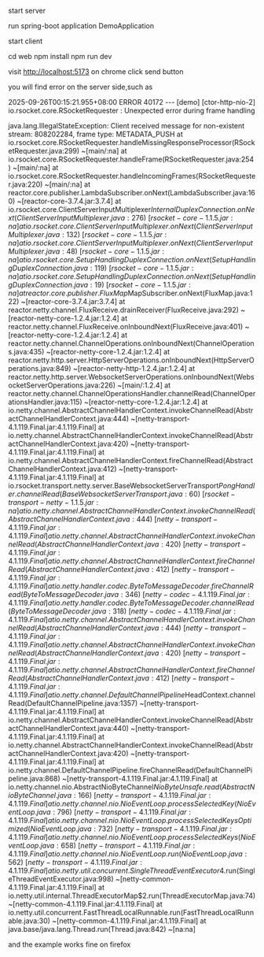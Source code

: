 start server

run spring-boot application DemoApplication

start client

cd web
npm install
npm run dev


visit [http://localhost:5173](http://localhost:5173/) on chrome 
click send button

you will find error on the server side,such as


2025-09-26T00:15:21.955+08:00 ERROR 40172 --- [demo] [ctor-http-nio-2] io.rsocket.core.RSocketRequester         : Unexpected error during frame handling

java.lang.IllegalStateException: Client received message for non-existent stream: 808202284, frame type: METADATA_PUSH
	at io.rsocket.core.RSocketRequester.handleMissingResponseProcessor(RSocketRequester.java:299) ~[main/:na]
	at io.rsocket.core.RSocketRequester.handleFrame(RSocketRequester.java:254) ~[main/:na]
	at io.rsocket.core.RSocketRequester.handleIncomingFrames(RSocketRequester.java:220) ~[main/:na]
	at reactor.core.publisher.LambdaSubscriber.onNext(LambdaSubscriber.java:160) ~[reactor-core-3.7.4.jar:3.7.4]
	at io.rsocket.core.ClientServerInputMultiplexer$InternalDuplexConnection.onNext(ClientServerInputMultiplexer.java:276) ~[rsocket-core-1.1.5.jar:na]
	at io.rsocket.core.ClientServerInputMultiplexer.onNext(ClientServerInputMultiplexer.java:132) ~[rsocket-core-1.1.5.jar:na]
	at io.rsocket.core.ClientServerInputMultiplexer.onNext(ClientServerInputMultiplexer.java:48) ~[rsocket-core-1.1.5.jar:na]
	at io.rsocket.core.SetupHandlingDuplexConnection.onNext(SetupHandlingDuplexConnection.java:119) ~[rsocket-core-1.1.5.jar:na]
	at io.rsocket.core.SetupHandlingDuplexConnection.onNext(SetupHandlingDuplexConnection.java:19) ~[rsocket-core-1.1.5.jar:na]
	at reactor.core.publisher.FluxMap$MapSubscriber.onNext(FluxMap.java:122) ~[reactor-core-3.7.4.jar:3.7.4]
	at reactor.netty.channel.FluxReceive.drainReceiver(FluxReceive.java:292) ~[reactor-netty-core-1.2.4.jar:1.2.4]
	at reactor.netty.channel.FluxReceive.onInboundNext(FluxReceive.java:401) ~[reactor-netty-core-1.2.4.jar:1.2.4]
	at reactor.netty.channel.ChannelOperations.onInboundNext(ChannelOperations.java:435) ~[reactor-netty-core-1.2.4.jar:1.2.4]
	at reactor.netty.http.server.HttpServerOperations.onInboundNext(HttpServerOperations.java:849) ~[reactor-netty-http-1.2.4.jar:1.2.4]
	at reactor.netty.http.server.WebsocketServerOperations.onInboundNext(WebsocketServerOperations.java:226) ~[main/:1.2.4]
	at reactor.netty.channel.ChannelOperationsHandler.channelRead(ChannelOperationsHandler.java:115) ~[reactor-netty-core-1.2.4.jar:1.2.4]
	at io.netty.channel.AbstractChannelHandlerContext.invokeChannelRead(AbstractChannelHandlerContext.java:444) ~[netty-transport-4.1.119.Final.jar:4.1.119.Final]
	at io.netty.channel.AbstractChannelHandlerContext.invokeChannelRead(AbstractChannelHandlerContext.java:420) ~[netty-transport-4.1.119.Final.jar:4.1.119.Final]
	at io.netty.channel.AbstractChannelHandlerContext.fireChannelRead(AbstractChannelHandlerContext.java:412) ~[netty-transport-4.1.119.Final.jar:4.1.119.Final]
	at io.rsocket.transport.netty.server.BaseWebsocketServerTransport$PongHandler.channelRead(BaseWebsocketServerTransport.java:60) ~[rsocket-transport-netty-1.1.5.jar:na]
	at io.netty.channel.AbstractChannelHandlerContext.invokeChannelRead(AbstractChannelHandlerContext.java:444) ~[netty-transport-4.1.119.Final.jar:4.1.119.Final]
	at io.netty.channel.AbstractChannelHandlerContext.invokeChannelRead(AbstractChannelHandlerContext.java:420) ~[netty-transport-4.1.119.Final.jar:4.1.119.Final]
	at io.netty.channel.AbstractChannelHandlerContext.fireChannelRead(AbstractChannelHandlerContext.java:412) ~[netty-transport-4.1.119.Final.jar:4.1.119.Final]
	at io.netty.handler.codec.ByteToMessageDecoder.fireChannelRead(ByteToMessageDecoder.java:346) ~[netty-codec-4.1.119.Final.jar:4.1.119.Final]
	at io.netty.handler.codec.ByteToMessageDecoder.channelRead(ByteToMessageDecoder.java:318) ~[netty-codec-4.1.119.Final.jar:4.1.119.Final]
	at io.netty.channel.AbstractChannelHandlerContext.invokeChannelRead(AbstractChannelHandlerContext.java:444) ~[netty-transport-4.1.119.Final.jar:4.1.119.Final]
	at io.netty.channel.AbstractChannelHandlerContext.invokeChannelRead(AbstractChannelHandlerContext.java:420) ~[netty-transport-4.1.119.Final.jar:4.1.119.Final]
	at io.netty.channel.AbstractChannelHandlerContext.fireChannelRead(AbstractChannelHandlerContext.java:412) ~[netty-transport-4.1.119.Final.jar:4.1.119.Final]
	at io.netty.channel.DefaultChannelPipeline$HeadContext.channelRead(DefaultChannelPipeline.java:1357) ~[netty-transport-4.1.119.Final.jar:4.1.119.Final]
	at io.netty.channel.AbstractChannelHandlerContext.invokeChannelRead(AbstractChannelHandlerContext.java:440) ~[netty-transport-4.1.119.Final.jar:4.1.119.Final]
	at io.netty.channel.AbstractChannelHandlerContext.invokeChannelRead(AbstractChannelHandlerContext.java:420) ~[netty-transport-4.1.119.Final.jar:4.1.119.Final]
	at io.netty.channel.DefaultChannelPipeline.fireChannelRead(DefaultChannelPipeline.java:868) ~[netty-transport-4.1.119.Final.jar:4.1.119.Final]
	at io.netty.channel.nio.AbstractNioByteChannel$NioByteUnsafe.read(AbstractNioByteChannel.java:166) ~[netty-transport-4.1.119.Final.jar:4.1.119.Final]
	at io.netty.channel.nio.NioEventLoop.processSelectedKey(NioEventLoop.java:796) ~[netty-transport-4.1.119.Final.jar:4.1.119.Final]
	at io.netty.channel.nio.NioEventLoop.processSelectedKeysOptimized(NioEventLoop.java:732) ~[netty-transport-4.1.119.Final.jar:4.1.119.Final]
	at io.netty.channel.nio.NioEventLoop.processSelectedKeys(NioEventLoop.java:658) ~[netty-transport-4.1.119.Final.jar:4.1.119.Final]
	at io.netty.channel.nio.NioEventLoop.run(NioEventLoop.java:562) ~[netty-transport-4.1.119.Final.jar:4.1.119.Final]
	at io.netty.util.concurrent.SingleThreadEventExecutor$4.run(SingleThreadEventExecutor.java:998) ~[netty-common-4.1.119.Final.jar:4.1.119.Final]
	at io.netty.util.internal.ThreadExecutorMap$2.run(ThreadExecutorMap.java:74) ~[netty-common-4.1.119.Final.jar:4.1.119.Final]
	at io.netty.util.concurrent.FastThreadLocalRunnable.run(FastThreadLocalRunnable.java:30) ~[netty-common-4.1.119.Final.jar:4.1.119.Final]
	at java.base/java.lang.Thread.run(Thread.java:842) ~[na:na]

and the example works fine on firefox
